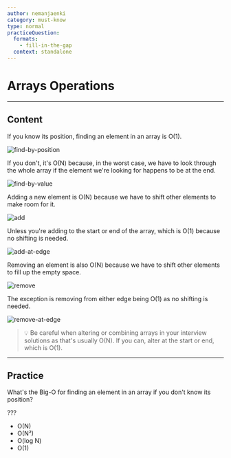 ```yaml
---
author: nemanjaenki
category: must-know
type: normal
practiceQuestion:
  formats:
    - fill-in-the-gap
  context: standalone
---
```


# Arrays Operations

---
## Content

If you know its position, finding an element in an array is O(1). 

![find-by-position](https://img.enkipro.com/da9c0bd0b13222e99d54fcc27c3d5092.gif)

If you don't, it's O(N) because, in the worst case, we have to look through the whole array if the element we're looking for happens to be at the end.

![find-by-value](https://img.enkipro.com/36b76b4148fecaffbe9bddeb50f1c2ff.gif)

Adding a new element is O(N) because we have to shift other elements to make room for it.

![add](https://img.enkipro.com/60396f0be43edc16ece0bf52f58f1fd3.gif)

Unless you're adding to the start or end of the array, which is O(1) because no shifting is needed.

![add-at-edge](https://img.enkipro.com/06323c60953fd8d435ae329a0e93665d.gif)

Removing an element is also O(N) because we have to shift other elements to fill up the empty space. 

![remove](https://img.enkipro.com/4e0ae2186d80a5b3cea946d16496147a.gif)

The exception is removing from either edge being O(1) as no shifting is needed.

![remove-at-edge](https://img.enkipro.com/81d116cd33690a1f7b4cea74672497de.gif)

> 💡 Be careful when altering or combining arrays in your interview solutions as that's usually O(N). If you can, alter at the start or end, which is O(1).

---
## Practice

What's the Big-O for finding an element in an array if you don't know its position?

???

- O(N)
- O(N²)
- O(log N)
- O(1)
